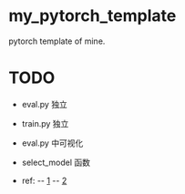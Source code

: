 # my_pytorch_template

pytorch template of mine.

# TODO
- eval.py 独立
- train.py 独立


- eval.py 中可视化
- select_model 函数
- ref: 
-- [1](https://github.com/ahangchen/torch_base) 
-- [2](https://zhuanlan.zhihu.com/p/409662511?utm_source=wechat_session&utm_medium=social&utm_oi=757558104148705280)
